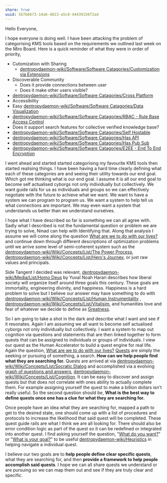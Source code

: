 ```yaml
---
share: true
uuid: 5b7b6673-14a6-4823-a5c8-44439156f2ad
---
```

Hello Everyone,

I hope everyone is doing well. I have been attacking the problem of categorising KMS tools based on the requirements we outlined last week on the Miro Board. Here is a quick reminder of what they were  in order of priority,

* Cutomization with Sharing
	* [dentropydaemon-wiki/Software/Software Catagories/Customization via Extensions](/undefined)
* Discoverable Community
	* Does it provide connections between user
	* Does it make other users visible?
* [dentropydaemon-wiki/Software/Software Catagories/Cross Platform](/undefined)
* Accessibility
* Easy [dentropydaemon-wiki/Software/Software Catagories/Data Visualization](/undefined)
* [dentropydaemon-wiki/Software/Software Catagories/RBAC - Rule Base Access Control](/undefined)
* Does it support search features for collective verified knowledge base?
* [dentropydaemon-wiki/Software/Software Catagories/Self Hostable](/undefined)
* [dentropydaemon-wiki/Software/Software Catagories/Has API](/undefined)
* [dentropydaemon-wiki/Software/Software Catagories/Has Pub Sub](/undefined)
* [dentropydaemon-wiki/Software/Software Catagories/E2EE - End To End Encryption](/undefined)

I went ahead and started started categorising my favourite KMS tools then started realising things. I have been having a hard time clearly defining what each of these categories are and seeing their utility towards our end goal. Which got me thinking what is our end goal. I assume it is all our end goal to become self actualised cyborgs not only individually but collectively. We want guide rails for us as individuals and groups so we can effectively negotiate with the future to achieve what we want. We want to have a system we can program to program us. We want a system to help tell us what connections are important. We may even want a system that understands us better than we understand ourselves. 

I hope what I have described so far is something we can all agree with. Sadly what I described is not the fundamental question or problem we are trying to solve, Ninad can help with Identifying that. Along that analysis I assume we will come along the question [What are we to do with our lives?](/undefined) and continue down through different descriptions of optimization problems until we arrive some level of semi-coherent system such as the [dentropydaemon-wiki/Wiki/Concepts/List/The Power Process](/undefined), [dentropydaemon-wiki/Wiki/Concepts/List/Hero's Journey](/undefined), or just raw values and principals.

Side Tangent I decided was relevant, [dentropydaemon-wiki/Media/List/Homo Deus](/undefined) by Yuval Noah Harari describes how liberal society will organize itself around three goals this century. These goals are immortality, engineering divinity, and happiness. Happiness is a hard problem to solve but I believe our answer may have something to do with [dentropydaemon-wiki/Wiki/Concepts/List/Human Instrumentality](/undefined) , [dentropydaemon-wiki/Wiki/Concepts/List/Vitalisim](/undefined), and humanities love and fear of whatever we decide to define as [Greatness](/undefined). 

So I am going to take a shot in the dark and describe what I want and see if it resonates. Again I am assuming we all want to become self actualised cyborgs not only individually but collectively. I want a system to map out cognition via questions and statements that are then linked together to form quests that can be assigned to individuals or groups of individuals. I view our quest as the Human Accelerator to build a quest engine for real life. Again the question, [What are we to do with our lives?](/undefined) [Quests](/undefined) are simply the seeking or pursuing of something, a search. **How can we help people find what they are searching for.**  Quests are arrived at via [dentropydaemon-wiki/Wiki/Concepts/List/Socratic Dialog](/undefined) and accomplished via a evolving [graph of questions and answers](https://twitter.com/KevinAFischer/status/1623984337829117952), [dentropydaemon-wiki/Wiki/Concepts/List/Cognition](/undefined). It can be easy to discover and assign quests but that does not correlate with ones ability to actually complete them. For example assigning yourself the quest to make a billion dollars isn't really useful. So the second question should be, **What is the best way to define quests once one has a clue for what they are searching for.** 

Once people have an idea what they are searching for, mapped a path to get to the desired state, one should come up with a list of procedures and protocols to increase the likelihood that said quest will be completed. These quest guide rails are what I think we are all looking for. There should also be error condition logic as part of the quest so it can be redefined or integrated into another quest. I find asking yourself the question, "[What do you want?](/undefined)" or "[What is your goal?](/undefined)" to be useful [dentropydaemon-wiki/Heuristics](/undefined)  in helping navigate a individual quest.

I believe our two goals are to **help people define clear specific quests**, what they are searching for, and then **provide a framework to help people accomplish said quests**. I hope we can all share quests we understand or are pursuing so we can map them out and see if they are truly clear and specific.
